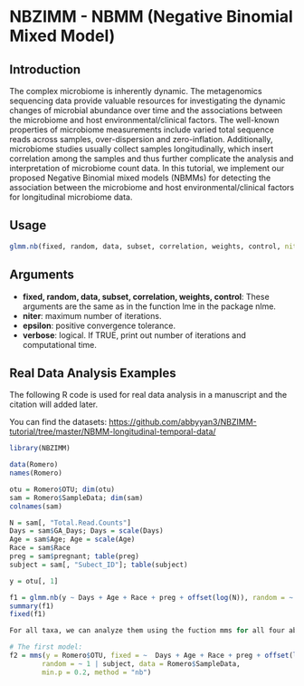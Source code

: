 # NBZIMM - NBMM (Negative Binomial Mixed Model)

## Introduction

The complex microbiome is inherently dynamic. The metagenomics sequencing data provide valuable resources for investigating the dynamic changes of microbial abundance over time and the associations between the microbiome and host environmental/clinical factors. The well-known properties of microbiome measurements include varied total sequence reads across samples, over-dispersion and zero-inflation. Additionally, microbiome studies usually collect samples longitudinally, which insert correlation among the samples and thus further complicate the analysis and interpretation of microbiome count data. In this tutorial, we implement our proposed Negative Binomial mixed models (NBMMs) for detecting the association between the microbiome and host environmental/clinical factors for longitudinal microbiome data.

## Usage
```r
glmm.nb(fixed, random, data, subset, correlation, weights, control, niter = 30, epsilon = 1e-05, verbose = TRUE)
```

## Arguments

- **fixed, random, data, subset, correlation, weights, control**: These arguments are the same as in the function lme in the package nlme.
- **niter**: maximum number of iterations.
- **epsilon**: positive convergence tolerance.
- **verbose**: logical. If TRUE, print out number of iterations and computational time.

## Real Data Analysis Examples
The following R code is used for real data analysis in a manuscript and the citation will added later.

You can find the datasets: <https://github.com/abbyyan3/NBZIMM-tutorial/tree/master/NBMM-longitudinal-temporal-data/>

```r
library(NBZIMM)

data(Romero)
names(Romero)

otu = Romero$OTU; dim(otu)
sam = Romero$SampleData; dim(sam)
colnames(sam)

N = sam[, "Total.Read.Counts"]        
Days = sam$GA_Days; Days = scale(Days)
Age = sam$Age; Age = scale(Age)
Race = sam$Race
preg = sam$pregnant; table(preg)
subject = sam[, "Subect_ID"]; table(subject)

y = otu[, 1]

f1 = glmm.nb(y ~ Days + Age + Race + preg + offset(log(N)), random = ~ 1 | subject)
summary(f1)
fixed(f1)

For all taxa, we can analyze them using the fuction mms for all four above models:

# The first model:
f2 = mms(y = Romero$OTU, fixed = ~  Days + Age + Race + preg + offset(log(N)), 
        random = ~ 1 | subject, data = Romero$SampleData,
        min.p = 0.2, method = "nb")


       
```

